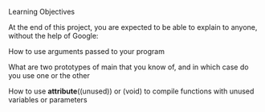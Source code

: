 Learning Objectives

At the end of this project, you are expected to be able to explain to anyone, without the help of Google:

How to use arguments passed to your program

What are two prototypes of main that you know of, and in which case do you use one or the other

How to use __attribute__((unused)) or (void) to compile functions with unused variables or parameters

